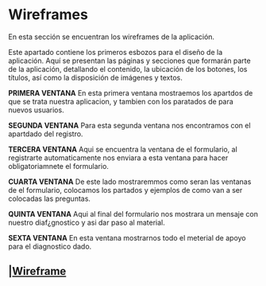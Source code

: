 # Wireframes 
En esta sección se encuentran los wireframes de la aplicación.

Este apartado contiene los primeros esbozos para el diseño de la aplicación. Aquí se presentan las páginas y secciones que formarán parte de la aplicación, detallando el contenido, la ubicación de los botones, los títulos, así como la disposición de imágenes y textos.

**PRIMERA VENTANA**
En esta primera ventana mostraemos los apartdos de que se trata nuestra aplicacion, y tambien con los paratados de para nuevos usuarios. 

**SEGUNDA VENTANA**
Para esta segunda ventana nos encontramos con el apartdado del registro.

**TERCERA VENTANA**
Aqui se encuentra la ventana de el formulario, al registrarte automaticamente nos enviara a esta ventana para hacer obligatoriamnete el formulario.

**CUARTA VENTANA**
De este lado mostraremmos como seran las ventanas de el formulario, colocamos los partados y ejemplos de como van a ser colocadas las preguntas.

**QUINTA VENTANA**
Aqui al final del formulario nos mostrara un mensaje con nuestro diaf¿gnostico y asi dar paso al material.

**SEXTA VENTANA**
En esta ventana mostrarnos todo el meterial de apoyo para el diagnostico dado.



|[Wireframe](/FrontEnd/Assets/Wireframes.pdf)
---


